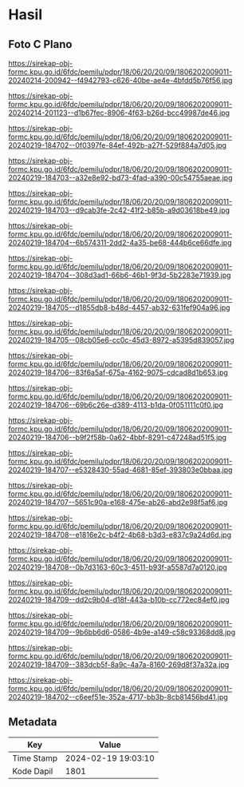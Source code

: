 # Hasil

## Foto C Plano

https://sirekap-obj-formc.kpu.go.id/6fdc/pemilu/pdpr/18/06/20/20/09/1806202009011-20240214-200942--f4942793-c626-40be-ae4e-4bfdd5b76f56.jpg

https://sirekap-obj-formc.kpu.go.id/6fdc/pemilu/pdpr/18/06/20/20/09/1806202009011-20240214-201123--d1b67fec-8906-4f63-b26d-bcc49987de46.jpg

https://sirekap-obj-formc.kpu.go.id/6fdc/pemilu/pdpr/18/06/20/20/09/1806202009011-20240219-184702--0f0397fe-84ef-492b-a27f-529f884a7d05.jpg

https://sirekap-obj-formc.kpu.go.id/6fdc/pemilu/pdpr/18/06/20/20/09/1806202009011-20240219-184703--a32e8e92-bd73-4fad-a390-00c54755aeae.jpg

https://sirekap-obj-formc.kpu.go.id/6fdc/pemilu/pdpr/18/06/20/20/09/1806202009011-20240219-184703--d9cab3fe-2c42-41f2-b85b-a9d03618be49.jpg

https://sirekap-obj-formc.kpu.go.id/6fdc/pemilu/pdpr/18/06/20/20/09/1806202009011-20240219-184704--6b574311-2dd2-4a35-be68-444b6ce66dfe.jpg

https://sirekap-obj-formc.kpu.go.id/6fdc/pemilu/pdpr/18/06/20/20/09/1806202009011-20240219-184704--308d3ad1-66b6-46b1-9f3d-5b2283e71939.jpg

https://sirekap-obj-formc.kpu.go.id/6fdc/pemilu/pdpr/18/06/20/20/09/1806202009011-20240219-184705--d1855db8-b48d-4457-ab32-631fef904a96.jpg

https://sirekap-obj-formc.kpu.go.id/6fdc/pemilu/pdpr/18/06/20/20/09/1806202009011-20240219-184705--08cb05e6-cc0c-45d3-8972-a5395d839057.jpg

https://sirekap-obj-formc.kpu.go.id/6fdc/pemilu/pdpr/18/06/20/20/09/1806202009011-20240219-184706--83f6a5af-675a-4162-9075-cdcad8d1b653.jpg

https://sirekap-obj-formc.kpu.go.id/6fdc/pemilu/pdpr/18/06/20/20/09/1806202009011-20240219-184706--69b6c26e-d389-4113-b1da-0f051111c0f0.jpg

https://sirekap-obj-formc.kpu.go.id/6fdc/pemilu/pdpr/18/06/20/20/09/1806202009011-20240219-184706--b9f2f58b-0a62-4bbf-8291-c47248ad51f5.jpg

https://sirekap-obj-formc.kpu.go.id/6fdc/pemilu/pdpr/18/06/20/20/09/1806202009011-20240219-184707--e5328430-55ad-4681-85ef-393803e0bbaa.jpg

https://sirekap-obj-formc.kpu.go.id/6fdc/pemilu/pdpr/18/06/20/20/09/1806202009011-20240219-184707--5651c90a-e168-475e-ab26-abd2e98f5af6.jpg

https://sirekap-obj-formc.kpu.go.id/6fdc/pemilu/pdpr/18/06/20/20/09/1806202009011-20240219-184708--e1816e2c-b4f2-4b68-b3d3-e837c9a24d6d.jpg

https://sirekap-obj-formc.kpu.go.id/6fdc/pemilu/pdpr/18/06/20/20/09/1806202009011-20240219-184708--0b7d3163-60c3-4511-b93f-a5587d7a0120.jpg

https://sirekap-obj-formc.kpu.go.id/6fdc/pemilu/pdpr/18/06/20/20/09/1806202009011-20240219-184709--dd2c9b04-d18f-443a-b10b-cc772ec84ef0.jpg

https://sirekap-obj-formc.kpu.go.id/6fdc/pemilu/pdpr/18/06/20/20/09/1806202009011-20240219-184709--9b6bb6d6-0586-4b9e-a149-c58c93368dd8.jpg

https://sirekap-obj-formc.kpu.go.id/6fdc/pemilu/pdpr/18/06/20/20/09/1806202009011-20240219-184709--383dcb5f-8a9c-4a7a-8160-269d8f37a32a.jpg

https://sirekap-obj-formc.kpu.go.id/6fdc/pemilu/pdpr/18/06/20/20/09/1806202009011-20240219-184702--c6eef51e-352a-4717-bb3b-8cb81456bd41.jpg


## Metadata

| Key        | Value               |
| ---------- | ------------------- |
| Time Stamp | 2024-02-19 19:03:10 |
| Kode Dapil | 1801                |




